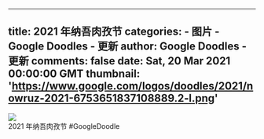 
---
title: 2021 年纳吾肉孜节
categories: 
    - 图片
    - Google Doodles - 更新
author: Google Doodles - 更新
comments: false
date: Sat, 20 Mar 2021 00:00:00 GMT
thumbnail: 'https://www.google.com/logos/doodles/2021/nowruz-2021-6753651837108889.2-l.png'
---

<div>   
<img src="https://www.google.com/logos/doodles/2021/nowruz-2021-6753651837108889.2-l.png" referrerpolicy="no-referrer"><br>2021 年纳吾肉孜节 #GoogleDoodle  
</div>
            